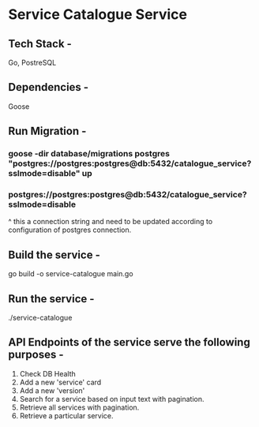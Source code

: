 # Service Catalogue Service

## Tech Stack - 
Go, PostreSQL
## Dependencies - 
Goose

## Run Migration - 
### goose -dir database/migrations postgres "postgres://postgres:postgres@db:5432/catalogue_service?sslmode=disable" up
### postgres://postgres:postgres@db:5432/catalogue_service?sslmode=disable
^ this a connection string and need to be updated according to configuration of postgres connection. 

## Build the service - 
go build -o service-catalogue main.go  

## Run the service - 
./service-catalogue

## API Endpoints of the service serve the following purposes -
1. Check DB Health
2. Add a new 'service' card
3. Add a new 'version'
4. Search for a service based on input text with pagination.
5. Retrieve all services with pagination.
6. Retrieve a particular service.
